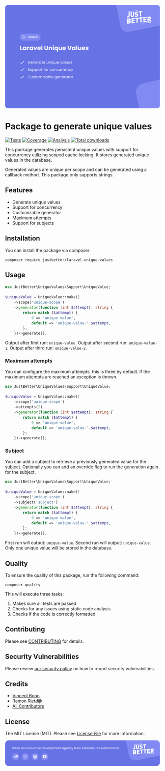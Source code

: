 <a href="https://github.com/justbetter/laravel-unique-values" title="JustBetter">
    <img src="./art/banner.svg" alt="Laravel Unique Values Banner">
</a>

# Package to generate unique values

<p>
    <a href="https://github.com/justbetter/laravel-unique-values"><img src="https://img.shields.io/github/actions/workflow/status/justbetter/laravel-unique-values/tests.yml?label=tests&style=flat-square" alt="Tests"></a>
    <a href="https://github.com/justbetter/laravel-unique-values"><img src="https://img.shields.io/github/actions/workflow/status/justbetter/laravel-unique-values/coverage.yml?label=coverage&style=flat-square" alt="Coverage"></a>
    <a href="https://github.com/justbetter/laravel-unique-values"><img src="https://img.shields.io/github/actions/workflow/status/justbetter/laravel-unique-values/analyse.yml?label=analysis&style=flat-square" alt="Analysis"></a>
    <a href="https://github.com/justbetter/laravel-unique-values"><img src="https://img.shields.io/packagist/dt/justbetter/laravel-unique-values?color=blue&style=flat-square" alt="Total downloads"></a>
</p>

This package generates persistent unique values with support for concurrency utilizing scoped cache locking.
It stores generated unique values in the database.

Generated values are unique per scope and can be generated using a callback method.
This package only supports strings.

## Features

- Generate unique values
- Support for concurrency
- Customizable generator
- Maximum attempts
- Support for subjects

## Installation

You can install the package via composer:

```shell
composer require justbetter/laravel-unique-values
```

## Usage

```php
use JustBetter\UniqueValues\Support\UniqueValue;

$uniqueValue = UniqueValue::make()
    ->scope('unique-scope')
    ->generator(function (int $attempt): string {
        return match ($attempt) {
            0 => 'unique-value',
            default => 'unique-value-'.$attempt,
        };
    })->generate();
```

Output after first run: `unique-value`.
Output after second run: `unique-value-1`.
Output after third run: `unique-value-2`.

### Maximum attempts

You can configure the maximum attempts, this is three by default.
If the maximum attempts are reached an exception is thrown.

```php
use JustBetter\UniqueValues\Support\UniqueValue;

$uniqueValue = UniqueValue::make()
    ->scope('unique-scope')
    ->attempts(2)
    ->generator(function (int $attempt): string {
        return match ($attempt) {
            0 => 'unique-value',
            default => 'unique-value-'.$attempt,
        };
    })->generate();
```

### Subject

You can add a subject to retrieve a previously generated value for the subject.
Optionally you can add an override flag to run the generation again for the subject.


```php
use JustBetter\UniqueValues\Support\UniqueValue;

$uniqueValue = UniqueValue::make()
    ->scope('unique-scope')
    ->subject('subject')
    ->generator(function (int $attempt): string {
        return match ($attempt) {
            0 => 'unique-value',
            default => 'unique-value-'.$attempt,
        };
    })->generate();
```

First run will output: `unique-value`.
Second run will output: `unique-value`.
Only one unique value will be stored in the database.

## Quality

To ensure the quality of this package, run the following command:

```shell
composer quality
```

This will execute three tasks:

1. Makes sure all tests are passed
2. Checks for any issues using static code analysis
3. Checks if the code is correctly formatted

## Contributing

Please see [CONTRIBUTING](.github/CONTRIBUTING.md) for details.

## Security Vulnerabilities

Please review [our security policy](../../security/policy) on how to report security vulnerabilities.

## Credits

- [Vincent Boon](https://github.com/VincentBean)
- [Ramon Rietdijk](http://github.com/ramonrietdijk)
- [All Contributors](../../contributors)

## License

The MIT License (MIT). Please see [License File](LICENSE) for more information.

<a href="https://justbetter.nl" title="JustBetter">
    <img src="./art/footer.svg" alt="Laravel Unique Values footer">
</a>
